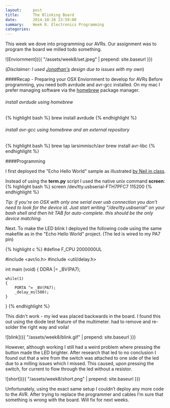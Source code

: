 ```yaml
---
layout:     post
title:      The Blinking Board
date:       2014-10-28 23:59:00
summary:    Week 8. Electronics Programming
categories: 
---
```


This week we dove into programming our AVRs. Our assignment was to program the board we milled todo something. 

![Enviornment]({{ "/assets/week8/set.jpeg" | prepend: site.baseurl }})

(*Disclaimer: I used [Jonathan's](http://fab.cba.mit.edu/classes/863.14/people/jonathan_bobrow/projects/176/) design due to issues with my own*)

####Recap - Preparing your OSX Enviornment to develop for AVRs
Before programming, you need both avrdude and avr-gcc installed. On my mac I prefer managing software via the [homebrew](http://brew.sh/) package manager.

###### install avrdude using homebrew
{% highlight bash %}
brew install avrdude 
{% endhighlight %}

###### install avr-gcc using homebrew and an external repository
{% highlight bash %}
brew tap larsimmisch/avr
brew install avr-libc
{% endhighlight %}

####Programming

I first deployed the "Echo Hello World" sample as illustrated [by Neil in class](http://academy.cba.mit.edu/classes/embedded_programming/hello.ftdi.44.program.png).

Instead of using the **term.py** script I used the native unix command **screen**:
{% highlight bash %}
screen /dev/tty.usbserial-FTH7PFC7 115200 
{% endhighlight %}

*Tip: if you're on OSX with only one serial over usb connection you don't need to look for the device id. Just start writing "/dev/tty.usbserial" on your bash shell and then hit TAB for auto-complete. this should be the only device matching.*

Next. To make the LED blink I deployed the following code using the same makefile as in the "Echo Hello World" project. (The led is wired to my PA7 pin)

{% highlight c %}
#define F_CPU 2000000UL

#include <avr/io.h>
#include <util/delay.h>

int main (void) {
    DDRA |= _BV(PA7);

    while(1) 
    {
        PORTA ^= _BV(PA7);
        _delay_ms(500);
    }
}
{% endhighlight %}

This didn't work - my led was placed backwards in the board. I found this out using the diode test feature of the multimeter. had to remove and re-solder the right way and voila!

![blink]({{ "/assets/week8/blink.gif" | prepend: site.baseurl }})

However, although working I still had a weird problem where pressing the button made the LED brighter. After research that led to no conclusion I found out that a wire from the switch was attached to one side of the led due to a milling issues which I missed. This caused, upon pressing the switch, for current to flow through the led without a resistor. 

![short]({{ "/assets/week8/short.png" | prepend: site.baseurl }})

Unfortunately, using the exact same setup I couldn’t deploy any more code to the AVR. After trying to replace the programmer and cables I’m sure that something is wrong with the board. Will fix for next weeks.  
